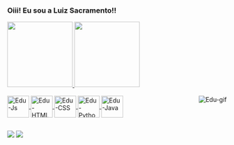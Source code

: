### Oiii! Eu sou a Luiz Sacramento!!
 <div>
  <a href="https://github.com/LuizSacramento">
  <img height="150em" src="https://github-readme-stats.vercel.app/api?username=LuizSacramento&show_icons=true&theme=dark&title_color=60c476&=true&count_private=true"/>
  <img height="150em" src="https://github-readme-stats.vercel.app/api/top-langs/?username=LuizSacramento&layout=compact&langs_count=7&theme=dark&title_color=60c476"/>
</div>
<div style="display: inline_block"><br>
  <img align="center" alt="Edu-Js" height="50" width="50" src="https://cdn.jsdelivr.net/gh/devicons/devicon/icons/javascript/javascript-original.svg">
  <img align="center" alt="Edu-HTML" height="50" width="50" src="https://cdn.jsdelivr.net/gh/devicons/devicon/icons/html5/html5-original.svg">
  <img align="center" alt="Edu-CSS" height="50" width="50" src="https://cdn.jsdelivr.net/gh/devicons/devicon/icons/css3/css3-original.svg">
  <img align="center" alt="Edu-Python" height="50" width="50" src="https://cdn.jsdelivr.net/gh/devicons/devicon/icons/python/python-original.svg">
  <img align="center" alt="Edu-Java" height="50" width="50" src="https://cdn.jsdelivr.net/gh/devicons/devicon/icons/java/java-original.svg">
  
  <img align="right" alt="Edu-gif"  src="https://cdn.discordapp.com/attachments/818257207853842435/875762585587294248/Webp.net-gifmaker_1.gif">
 
 
 ##
  
<div>
 <a href = "mailto:ledsacramento@edu.unirio.br"><img src="https://img.shields.io/badge/-Gmail-%23333?style=for-the-badge&logo=gmail&logoColor=white" target="_blank"></a>
 <a href="https://www.linkedin.com/in/luiz-eduardo-do-sacramento-6539a9162/" target="_blank"><img src="https://img.shields.io/badge/-LinkedIn-%230077B5?style=for-the-badge&logo=linkedin&logoColor=white" target="_blank"></a> 
</div>
